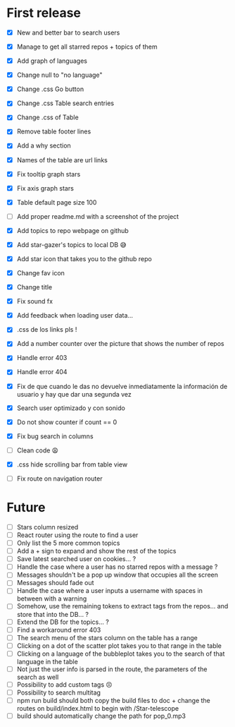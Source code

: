 # First release

- [x] New and better bar to search users
- [x] Manage to get all starred repos + topics of them
- [x] Add graph of languages 
- [x] Change null to "no language"
- [x] Change .css Go button
- [x] Change .css Table search entries
- [x] Change .css of Table
- [x] Remove table footer lines
- [x] Add a why section
- [x] Names of the table are url links
- [x] Fix tooltip graph stars
- [x] Fix axis graph stars
- [x] Table default page size 100
- [ ] Add proper readme.md with a screenshot of the project
- [x] Add topics to repo webpage on github
- [x] Add star-gazer's topics to local DB 😅
- [x] Add star icon that takes you to the github repo
- [x] Change fav icon
- [x] Change title
- [x] Fix sound fx
- [x] Add feedback when loading user data...
- [x] .css de los links pls !
- [x] Add a number counter over the picture that shows the number of repos
- [x] Handle error 403
- [x] Handle error 404
- [x] Fix de que cuando le das no devuelve inmediatamente la información de usuario y hay que dar una segunda vez
- [x] Search user optimizado y con sonido
- [x] Do not show counter if count == 0
- [x] Fix bug search in columns
- [ ] Clean code 😩
- [x] .css hide scrolling bar from table view
- [ ] Fix route on navigation router



# Future

- [ ] Stars column resized
- [ ] React router using the route to find a user
- [ ] Only list the 5 more common topics
- [ ] Add a + sign to expand and show the rest of the topics
- [ ] Save latest searched user on cookies... ?
- [ ] Handle the case where a user has no starred repos with a message ?
- [ ] Messages shouldn't be a pop up window that occupies all the screen
- [ ] Messages should fade out
- [ ] Handle the case where a user inputs a username with spaces in between with a warning
- [ ] Somehow, use the remaining tokens to extract tags from the repos... and store that into the DB... ?
- [ ] Extend the DB for the topics... ?
- [ ] Find a workaround error 403
- [ ] The search menu of the stars column on the table has a range
- [ ] Clicking on a dot of the scatter plot takes you to that range in the table
- [ ] Clicking on a language of the bubbleplot takes you to the search of that language in the table
- [ ] Not just the user info is parsed in the route, the parameters of the search as well
- [ ] Possibility to add custom tags 😣
- [ ] Possibility to search multitag
- [ ] npm run build should both copy the build files to doc + change the routes on build/index.html to begin with /Star-telescope
- [ ] build should automatically change the path for pop_0.mp3